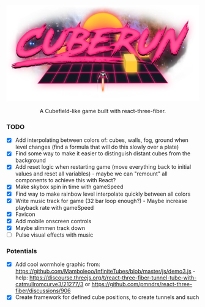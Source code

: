 
![Cuberun](./src/textures/cuberun-logo.png)

<p align="center">
A Cubefield-like game built with react-three-fiber.
</p>

### TODO

- [x] Add interpolating between colors of: cubes, walls, fog, ground when level changes (find a formula that will do this slowly over a plate)
- [x] Find some way to make it easier to distinguish distant cubes from the background
- [x] Add reset logic when restarting game (move everything back to initial values and reset all variables) - maybe we can "remount" all components to achieve this with React?
- [x] Make skybox spin in time with gameSpeed
- [x] Find way to make rainbow level interpolate quickly between all colors
- [x] Write music track for game (32 bar loop enough?) - Maybe increase playback rate with gameSpeed
- [x] Favicon
- [x] Add mobile onscreen controls
- [x] Maybe slimmen track down
- [ ] Pulse visual effects with music
### Potentials

- [x] Add cool wormhole graphic from: https://github.com/Mamboleoo/InfiniteTubes/blob/master/js/demo3.js - help: https://discourse.threejs.org/t/react-three-fiber-tunnel-tube-with-catmullromcurve3/21277/3 or https://github.com/pmndrs/react-three-fiber/discussions/906
- [x] Create framework for defined cube positions, to create tunnels and such